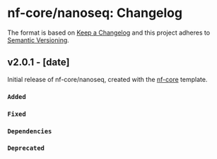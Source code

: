 # nf-core/nanoseq: Changelog

The format is based on [Keep a Changelog](https://keepachangelog.com/en/1.0.0/)
and this project adheres to [Semantic Versioning](https://semver.org/spec/v2.0.0.html).

## v2.0.1 - [date]

Initial release of nf-core/nanoseq, created with the [nf-core](https://nf-co.re/) template.

### `Added`

### `Fixed`

### `Dependencies`

### `Deprecated`

